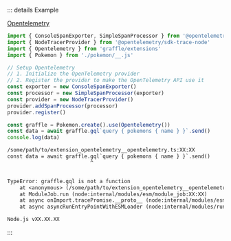 ::: details Example

<div class="ExampleSnippet">
<a href="../../examples/extension/opentelemetry">Opentelemetry</a>

<!-- dprint-ignore-start -->
```ts twoslash
import { ConsoleSpanExporter, SimpleSpanProcessor } from '@opentelemetry/sdk-trace-base'
import { NodeTracerProvider } from '@opentelemetry/sdk-trace-node'
import { Opentelemetry } from 'graffle/extensions'
import { Pokemon } from './pokemon/__.js'

// Setup Opentelemetry
// 1. Initialize the OpenTelemetry provider
// 2. Register the provider to make the OpenTelemetry API use it
const exporter = new ConsoleSpanExporter()
const processor = new SimpleSpanProcessor(exporter)
const provider = new NodeTracerProvider()
provider.addSpanProcessor(processor)
provider.register()

const graffle = Pokemon.create().use(Opentelemetry())
const data = await graffle.gql`query { pokemons { name } }`.send()
console.log(data)
```
<!-- dprint-ignore-end -->

<!-- dprint-ignore-start -->
```txt
/some/path/to/extension_opentelemetry__opentelemetry.ts:XX:XX
const data = await graffle.gql`query { pokemons { name } }`.send()
                           ^


TypeError: graffle.gql is not a function
    at <anonymous> (/some/path/to/extension_opentelemetry__opentelemetry.ts:XX:XX:28)
    at ModuleJob.run (node:internal/modules/esm/module_job:XX:XX)
    at async onImport.tracePromise.__proto__ (node:internal/modules/esm/loader:XX:XX)
    at async asyncRunEntryPointWithESMLoader (node:internal/modules/run_main:XX:XX)

Node.js vXX.XX.XX
```
<!-- dprint-ignore-end -->

</div>
:::
